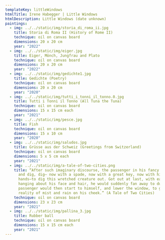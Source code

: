 ```yaml
---
templateKey: littleWindows
htmlTitle: Irene Habegger | Little Windows
htmlDescription: Little Windows (date unknown)
paintings:
  - img: ../../static/img/storia_di_roma_ii.jpg
    title: Storia di Roma II (History of Rome II)
    technique: oil on canvas board
    dimensions: 20 x 20 cm
    year: "2022"
  - img: ../../static/img/eiger.jpg
    title: Eiger, Mönch, Jungfrau and Plato
    technique: oil on canvas board
    dimensions: 20 x 20 cm
    year: "2022"
  - img: ../../static/img/gedichte1.jpg
    title: Gedichte (Poetry)
    technique: oil on canvas board
    dimensions: 20 x 20 cm
    year: "2020"
  - img: ../../static/img/tutti_i_tonni_il_tonno.0.jpg
    title: Tutti i Tonni il Tonno (All Tuna the Tuna)
    technique: oil on canvas board
    dimensions: 15 x 15 cm each
    year: "2021"
  - img: ../../static/img/pesce.jpg
    title: Fish
    technique: oil on canvas board
    dimensions: 15 x 10 cm
    year: "2020"
  - img: ../../static/img/saludos.jpg
    title: Grüsse aus der Schweiz (Greetings from Switzerland)
    technique: oil on canvas board
    dimensions: 5 x 5 cm each
    year: "2021"
  - img: ../../static/img/a-tale-of-two-cities.png
    title: “After such imaginary discourse, the passenger in his fancy would dig,
      and dig, dig— now with a spade, now with a great key, now with his
      hands—to dig this wretched creature out. Got out at last, with earth
      hanging about his face and hair, he would suddenly fan away to dust. The
      passenger would then start to himself, and lower the window, to get the
      reality of mist and rain on his cheek.” (A Tale of Two Cities)
    technique: oil on canvas board
    dimensions: 23 x 23 cm
    year: "2021"
  - img: ../../static/img/pallina_3.jpg
    title: Rubber ball
    technique: oil on canvas board
    dimensions: 15 x 15 cm each
    year: "2021"
---
```


